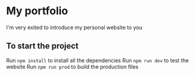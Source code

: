 # My portfolio
I'm very exited to introduce my personal website to you

## To start the project
Run ``npm install`` to install all the dependencies
Run ``npm run dev`` to test the website
Run ``npm run prod`` to build the production files